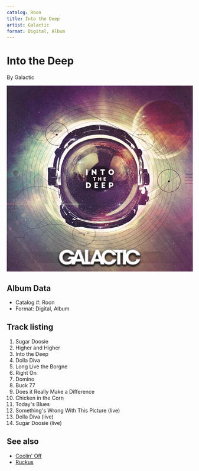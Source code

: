 ```yaml
---
catalog: Roon
title: Into the Deep
artist: Galactic
format: Digital, Album
---
```


# Into the Deep

By Galactic

![](../../assets/albumcovers/Galactic-Into_the_Deep.png)

## Album Data

- Catalog #: Roon
- Format: Digital, Album


## Track listing


1. Sugar Doosie
2. Higher and Higher
3. Into the Deep
4. Dolla Diva
5. Long Live the Borgne
6. Right On
7. Domino
8. Buck 77
9. Does it Really Make a Difference
10. Chicken in the Corn
11. Today's Blues
12. Something's Wrong With This Picture (live)
13. Dolla Diva (live)
14. Sugar Doosie (live)


## See also

- [Coolin' Off](Coolin_Off.md)
- [Ruckus](Ruckus.md)
